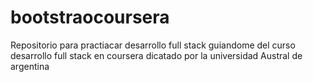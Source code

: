 # bootstraocoursera
Repositorio para practiacar desarrollo full stack guiandome del curso desarrollo full stack en coursera dicatado por la universidad Austral de argentina
